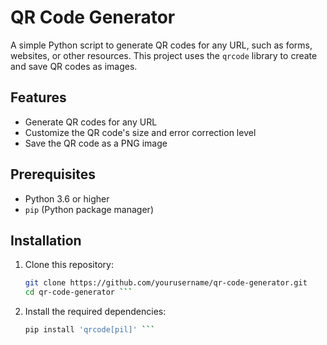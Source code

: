 # QR Code Generator

A simple Python script to generate QR codes for any URL, such as forms, websites, or other resources. This project uses the `qrcode` library to create and save QR codes as images.

## Features

- Generate QR codes for any URL
- Customize the QR code's size and error correction level
- Save the QR code as a PNG image

## Prerequisites

- Python 3.6 or higher
- `pip` (Python package manager)

## Installation

1. Clone this repository:

   ```bash
   git clone https://github.com/yourusername/qr-code-generator.git
   cd qr-code-generator ```
2. Install the required dependencies:
   ```bash
   pip install 'qrcode[pil]' ```


   
